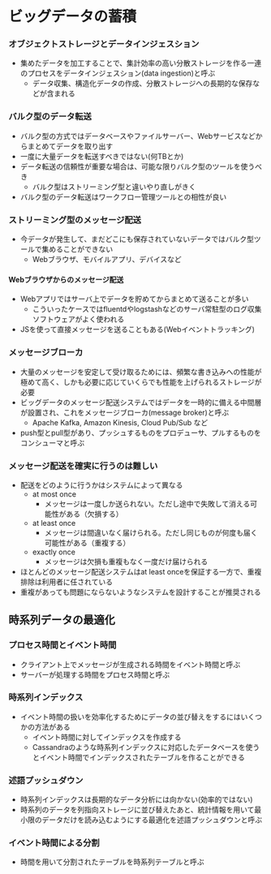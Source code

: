 # ビッグデータの蓄積
### オブジェクトストレージとデータインジェスション
- 集めたデータを加工することで、集計効率の高い分散ストレージを作る一連のプロセスをデータインジェスション(data ingestion)と呼ぶ
  - データ収集、構造化データの作成、分散ストレージへの長期的な保存などが含まれる

### バルク型のデータ転送
- バルク型の方式ではデータベースやファイルサーバー、Webサービスなどからまとめてデータを取り出す
- 一度に大量データを転送すべきではない(何TBとか)
- データ転送の信頼性が重要な場合は、可能な限りバルク型のツールを使うべき
  - バルク型はストリーミング型と違いやり直しがきく
- バルク型のデータ転送はワークフロー管理ツールとの相性が良い

### ストリーミング型のメッセージ配送
- 今データが発生して、まだどこにも保存されていないデータではバルク型ツールで集めることができない
  - Webブラウザ、モバイルアプリ、デバイスなど

#### Webブラウザからのメッセージ配送
- Webアプリではサーバ上でデータを貯めてからまとめて送ることが多い
  - こういったケースではfluentdやlogstashなどのサーバ常駐型のログ収集ソフトウェアがよく使われる
- JSを使って直接メッセージを送ることもある(Webイベントトラッキング)

### メッセージブローカ
- 大量のメッセージを安定して受け取るためには、頻繁な書き込みへの性能が極めて高く、しかも必要に応じていくらでも性能を上げられるストレージが必要
- ビッグデータのメッセージ配送システムではデータを一時的に備える中間層が設置され、これをメッセージブローカ(message broker)と呼ぶ
  - Apache Kafka, Amazon Kinesis, Cloud Pub/Sub など
- push型とpull型があり、プッシュするものをプロデューサ、プルするものをコンシューマと呼ぶ

### メッセージ配送を確実に行うのは難しい
- 配送をどのように行うかはシステムによって異なる
  - at most once
    - メッセージは一度しか送られない。ただし途中で失敗して消える可能性がある（欠損する）
  - at least once
    - メッセージは間違いなく届けられる。ただし同じものが何度も届く可能性がある（重複する）
  - exactly once
    - メッセージは欠損も重複もなく一度だけ届けられる
- ほとんどのメッセージ配送システムはat least onceを保証する一方で、重複排除は利用者に任されている
- 重複があっても問題にならないようなシステムを設計することが推奨される

## 時系列データの最適化
### プロセス時間とイベント時間
- クライアント上でメッセージが生成される時間をイベント時間と呼ぶ
- サーバーが処理する時間をプロセス時間と呼ぶ

### 時系列インデックス
- イベント時間の扱いを効率化するためにデータの並び替えをするにはいくつかの方法がある
  - イベント時間に対してインデックスを作成する
  - Cassandraのような時系列インデックスに対応したデータベースを使うとイベント時間でインデックスされたテーブルを作ることができる

### 述語プッシュダウン
- 時系列インデックスは長期的なデータ分析には向かない(効率的ではない)
- 時系列のデータを列指向ストレージに並び替えたあと、統計情報を用いて最小限のデータだけを読み込むようにする最適化を述語プッシュダウンと呼ぶ

### イベント時間による分割
- 時間を用いて分割されたテーブルを時系列テーブルと呼ぶ
